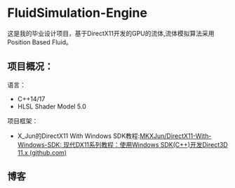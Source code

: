# FluidSimulation-Engine

这是我的毕业设计项目，基于DirectX11开发的GPU的流体,流体模拟算法采用Position Based Fluid。

## 项目概况：

语言：

- C++14/17
- HLSL Shader Model 5.0

项目框架：

- X_Jun的DirectX11 With Windows SDK教程:[MKXJun/DirectX11-With-Windows-SDK: 现代DX11系列教程：使用Windows SDK(C++)开发Direct3D 11.x (github.com)](https://github.com/MKXJun/DirectX11-With-Windows-SDK)

## 博客

